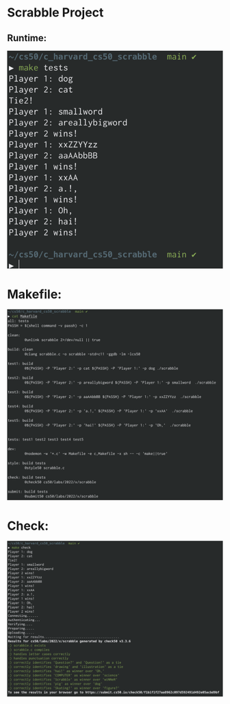# Scrabble Project

## Runtime:
![screenshot0](./screenshot0.png)

# Makefile:
![screenshot1](./screenshot1.png)

# Check:
![screenshot2](./screenshot2.png)
